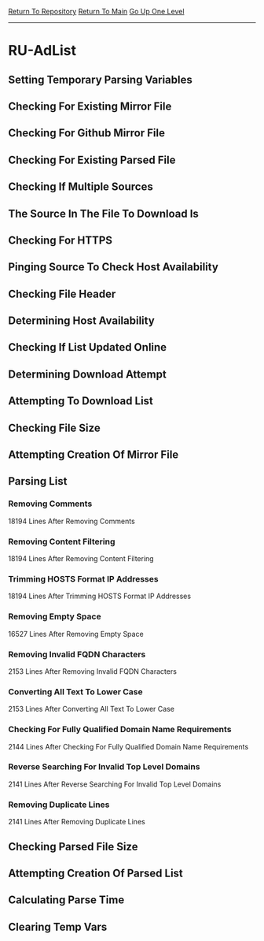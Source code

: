 [Return To Repository](https://github.com/deathbybandaid/piholeparser/)
[Return To Main](https://github.com/deathbybandaid/piholeparser/blob/master/RecentRunLogs/Mainlog.md)
[Go Up One Level](https://github.com/deathbybandaid/piholeparser/blob/master/RecentRunLogs/TopLevelScripts/30-Processing-Blacklists.md)
____________________________________
# RU-AdList
## Setting Temporary Parsing Variables
## Checking For Existing Mirror File
## Checking For Github Mirror File
## Checking For Existing Parsed File
## Checking If Multiple Sources
## The Source In The File To Download Is
## Checking For HTTPS
## Pinging Source To Check Host Availability
## Checking File Header
## Determining Host Availability
## Checking If List Updated Online
## Determining Download Attempt
## Attempting To Download List
## Checking File Size
## Attempting Creation Of Mirror File
## Parsing List
### Removing Comments
18194 Lines After Removing Comments
### Removing Content Filtering
18194 Lines After Removing Content Filtering
### Trimming HOSTS Format IP Addresses
18194 Lines After Trimming HOSTS Format IP Addresses
### Removing Empty Space
16527 Lines After Removing Empty Space
### Removing Invalid FQDN Characters
2153 Lines After Removing Invalid FQDN Characters
### Converting All Text To Lower Case
2153 Lines After Converting All Text To Lower Case
### Checking For Fully Qualified Domain Name Requirements
2144 Lines After Checking For Fully Qualified Domain Name Requirements
### Reverse Searching For Invalid Top Level Domains
2141 Lines After Reverse Searching For Invalid Top Level Domains
### Removing Duplicate Lines
2141 Lines After Removing Duplicate Lines
## Checking Parsed File Size
## Attempting Creation Of Parsed List
## Calculating Parse Time
## Clearing Temp Vars
